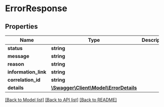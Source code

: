 # ErrorResponse

## Properties
Name | Type | Description | Notes
------------ | ------------- | ------------- | -------------
**status** | **string** |  | 
**message** | **string** |  | 
**reason** | **string** |  | 
**information_link** | **string** |  | [optional] 
**correlation_id** | **string** |  | [optional] 
**details** | [**\Swagger\Client\Model\ErrorDetails**](ErrorDetails.md) |  | [optional] 

[[Back to Model list]](../README.md#documentation-for-models) [[Back to API list]](../README.md#documentation-for-api-endpoints) [[Back to README]](../README.md)


